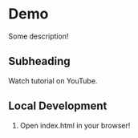 # Demo

Some description!

## Subheading

Watch tutorial on YouTube.

## Local Development

1. Open index.html in your browser!